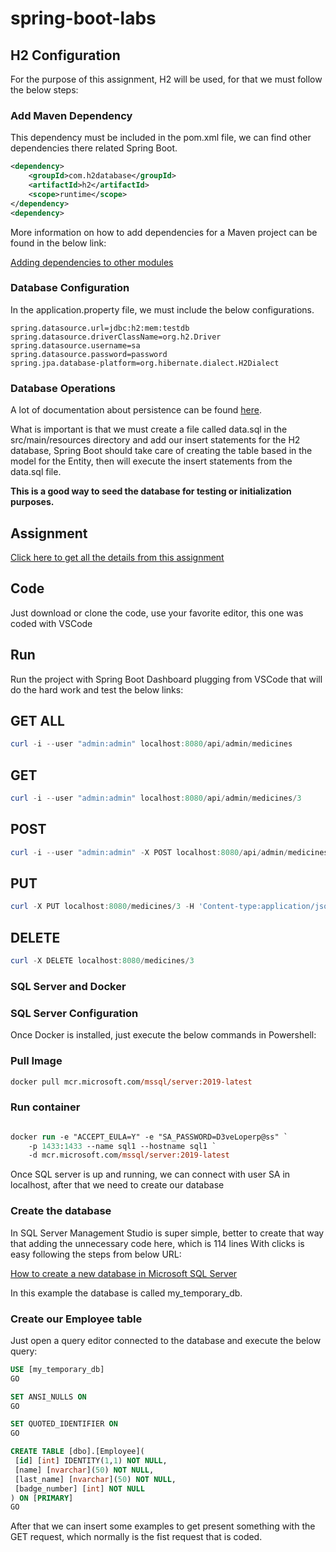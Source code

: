 # spring-boot-labs

## H2 Configuration

For the purpose of this assignment, H2 will be used, for that we must follow the below steps:

### Add Maven Dependency

This dependency must be included in the pom.xml file, we can find other dependencies there related Spring Boot.

```xml
<dependency>
    <groupId>com.h2database</groupId>
    <artifactId>h2</artifactId>
    <scope>runtime</scope>
</dependency>
<dependency>
```

More information on how to add dependencies for a Maven project can be found in the below link:

[Adding dependencies to other modules
](https://www.ibm.com/docs/en/wasdtfe?topic=dependencies-adding-other-modules)

### Database Configuration

In the application.property file, we must include the below configurations.

```text
spring.datasource.url=jdbc:h2:mem:testdb
spring.datasource.driverClassName=org.h2.Driver
spring.datasource.username=sa
spring.datasource.password=password
spring.jpa.database-platform=org.hibernate.dialect.H2Dialect
```

### Database Operations

A lot of documentation about persistence can be found [here](https://www.baeldung.com/persistence-with-spring-series).

What is important is that we must create a file called data.sql in the src/main/resources directory and add our insert statements for the H2 database, Spring Boot should take care of creating the table based in the model for the Entity, then will execute the insert statements from the data.sql file.

**This is a good way to seed the database for testing or initialization purposes.**

## Assignment

[Click here to get all the details from this assignment](project-01.md)

## Code

Just download or clone the code, use your favorite editor, this one was coded with VSCode

## Run

Run the project with Spring Boot Dashboard plugging from VSCode that will do the hard work and test the below links:

## GET ALL

```PowerShell
curl -i --user "admin:admin" localhost:8080/api/admin/medicines
```

## GET

```PowerShell
curl -i --user "admin:admin" localhost:8080/api/admin/medicines/3
```

## POST

```PowerShell
curl -i --user "admin:admin" -X POST localhost:8080/api/admin/medicines -H 'Content-type:application/json' -d '{"""name""":"""Ramipril""", """companyName""":"""Company5""", """price""":7.89, """disease""":8, """expirationDate""":"""2022-08-08"""}'
```

## PUT

```PowerShell
curl -X PUT localhost:8080/medicines/3 -H 'Content-type:application/json' -d '{"""name""":"""Amlodipina""", """companyName""":"""Company5""", """price""":7.89, """disease""":8, """expirationDate""":"""2022-08-08"""}'
```

## DELETE

```PowerShell
curl -X DELETE localhost:8080/medicines/3
```


### SQL Server and Docker

### SQL Server Configuration

Once Docker is installed, just execute the below commands in Powershell:

### Pull Image

```ps
docker pull mcr.microsoft.com/mssql/server:2019-latest
```

### Run container

```ps

docker run -e "ACCEPT_EULA=Y" -e "SA_PASSWORD=D3veLoperp@ss" `
    -p 1433:1433 --name sql1 --hostname sql1 `
    -d mcr.microsoft.com/mssql/server:2019-latest

```

Once SQL server is up and running, we can connect with user SA in localhost, after that we need to create our database

### Create the database

In SQL Server Management Studio is super simple, better to create that way that adding the unnecessary code here, which is 114 lines
With clicks is easy following the steps from below URL:

[How to create a new database in Microsoft SQL Server](https://support.mailessentials.gfi.com/hc/en-us/articles/360015116400-How-to-create-a-new-database-in-Microsoft-SQL-Server)

In this example the database is called my_temporary_db.

### Create our Employee table

Just open a query editor connected to the database and execute the below query:

```sql
USE [my_temporary_db]
GO

SET ANSI_NULLS ON
GO

SET QUOTED_IDENTIFIER ON
GO

CREATE TABLE [dbo].[Employee](
 [id] [int] IDENTITY(1,1) NOT NULL,
 [name] [nvarchar](50) NOT NULL,
 [last_name] [nvarchar](50) NOT NULL,
 [badge_number] [int] NOT NULL
) ON [PRIMARY]
GO
```

After that we can insert some examples to get present something with the GET request, which normally is the fist request that is coded.